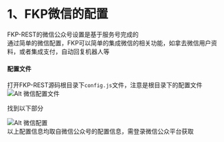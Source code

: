 # 1、FKP微信的配置
FKP-REST的微信公众号设置是基于服务号完成的  
通过简单的微信配置，FKP可以简单的集成微信的相关功能，如拿去微信用户资料，或者集成支付，自动回复机器人等
#### 配置文件
打开FKP-REST源码根目录下`config.js`文件，注意是根目录下的配置文件  
![Alt 微信配置文件](/images/doc/wxconfigfile.png)  

找到以下部分  

![Alt 微信配置](/images/doc/weixinconfig.png)  
以上配置信息均取自微信公众号的配置信息，需登录微信公众平台获取  

